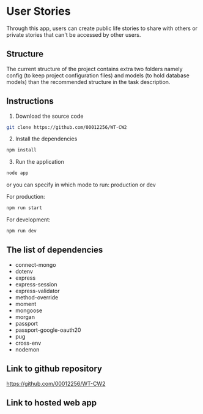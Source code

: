 # User Stories

Through this app, users can create public life stories to share with others or private stories that can't be accessed by other users.

## Structure

The current structure of the project contains extra two folders namely config (to keep project configuration files) and models (to hold database models) than the recommended structure in the task description.

## Instructions

1. Download the source code

```bash
git clone https://github.com/00012256/WT-CW2
```

2. Install the dependencies

```bash
npm install
```

3. Run the application

```bash
node app
```
or you can specify in which mode to run: production or dev

For production:

```bash
npm run start
```
For development:

```bash
npm run dev
```

## The list of dependencies

- connect-mongo
- dotenv
- express
- express-session
- express-validator
- method-override
- moment
- mongoose
- morgan
- passport
- passport-google-oauth20
- pug
- cross-env
- nodemon


## Link to github repository

https://github.com/00012256/WT-CW2

## Link to hosted web app

